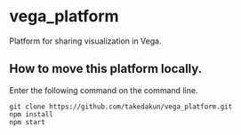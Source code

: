 # vega_platform
Platform for sharing visualization in Vega.

## How to move this platform locally.
Enter the following command on the command line.
```
git clone https://github.com/takedakun/vega_platform.git
npm install
npm start
```
